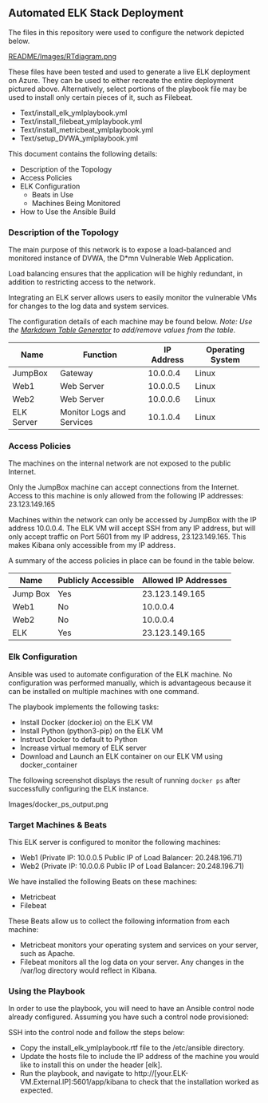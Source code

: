 ## Automated ELK Stack Deployment

The files in this repository were used to configure the network depicted below.

[README/Images/RTdiagram.png](https://github.com/emadans/Project-1/blob/c52972a2f5cc25566aa7a3c1404d84690eb73be1/README/Images/RTdiagram.png)

These files have been tested and used to generate a live ELK deployment on Azure. They can be used to either recreate the entire deployment pictured above. Alternatively, select portions of the playbook file may be used to install only certain pieces of it, such as Filebeat.

  - Text/install_elk_ymlplaybook.yml
  - Text/install_filebeat_ymlplaybook.yml
  - Text/install_metricbeat_ymlplaybook.yml
  - Text/setup_DVWA_ymlplaybook.yml

This document contains the following details:
- Description of the Topology
- Access Policies
- ELK Configuration
  - Beats in Use
  - Machines Being Monitored
- How to Use the Ansible Build


### Description of the Topology

The main purpose of this network is to expose a load-balanced and monitored instance of DVWA, the D*mn Vulnerable Web Application.

Load balancing ensures that the application will be highly redundant, in addition to restricting access to the network.

Integrating an ELK server allows users to easily monitor the vulnerable VMs for changes to the log data and system services.

The configuration details of each machine may be found below.
_Note: Use the [Markdown Table Generator](http://www.tablesgenerator.com/markdown_tables) to add/remove values from the table_.

| Name       | Function                  | IP Address | Operating System |
|------------|---------------------------|------------|------------------|
| JumpBox    | Gateway                   | 10.0.0.4   | Linux            |
| Web1       | Web Server                | 10.0.0.5   | Linux            |
| Web2       | Web Server                | 10.0.0.6   | Linux            |
| ELK Server | Monitor Logs and Services | 10.1.0.4   | Linux            |

### Access Policies

The machines on the internal network are not exposed to the public Internet. 

Only the JumpBox machine can accept connections from the Internet. Access to this machine is only allowed from the following IP addresses: 23.123.149.165

Machines within the network can only be accessed by JumpBox with the IP address 10.0.0.4.  The ELK VM will accept SSH from any IP address, but will only accept traffic on Port 5601 from my IP address, 23.123.149.165.  This makes Kibana only accessible from my IP address.  

A summary of the access policies in place can be found in the table below.

| Name     | Publicly Accessible | Allowed IP Addresses |
|----------|---------------------|----------------------|
| Jump Box | Yes                 | 23.123.149.165       |
| Web1     | No                  | 10.0.0.4             |
| Web2     | No                  | 10.0.0.4             |
| ELK      | Yes                 | 23.123.149.165       |

### Elk Configuration

Ansible was used to automate configuration of the ELK machine. No configuration was performed manually, which is advantageous because it can be installed on multiple machines with one command.  

The playbook implements the following tasks:
- Install Docker (docker.io) on the ELK VM
- Install Python (python3-pip) on the ELK VM
- Instruct Docker to default to Python
- Increase virtual memory of ELK server
- Download and Launch an ELK container on our ELK VM using docker_container

The following screenshot displays the result of running `docker ps` after successfully configuring the ELK instance.

Images/docker_ps_output.png

### Target Machines & Beats
This ELK server is configured to monitor the following machines: 
- Web1 (Private IP: 10.0.0.5 Public IP of Load Balancer: 20.248.196.71) 
- Web2 (Private IP: 10.0.0.6 Public IP of Load Balancer: 20.248.196.71) 

We have installed the following Beats on these machines:
- Metricbeat
- Filebeat

These Beats allow us to collect the following information from each machine:
- Metricbeat monitors your operating system and services on your server, such as Apache.  
- Filebeat monitors all the log data on your server.  Any changes in the /var/log directory would reflect in Kibana.

### Using the Playbook
In order to use the playbook, you will need to have an Ansible control node already configured. Assuming you have such a control node provisioned: 

SSH into the control node and follow the steps below:
- Copy the install_elk_ymlplaybook.rtf file to the /etc/ansible directory.
- Update the hosts file to include the IP address of the machine you would like to install this on under the header [elk].  
- Run the playbook, and navigate to http://[your.ELK-VM.External.IP]:5601/app/kibana to check that the installation worked as expected.

